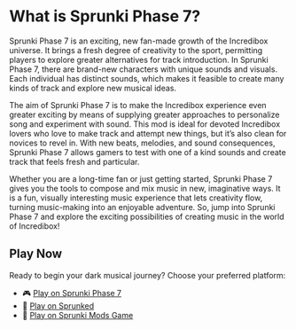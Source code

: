 # What is Sprunki Phase 7?
Sprunki Phase 7 is an exciting, new fan-made growth of the Incredibox universe. It brings a fresh degree of creativity to the sport, permitting players to explore greater alternatives for track introduction. In Sprunki Phase 7, there are brand-new characters with unique sounds and visuals. Each individual has distinct sounds, which makes it feasible to create many kinds of track and explore new musical ideas.

The aim of Sprunki Phase 7 is to make the Incredibox experience even greater exciting by means of supplying greater approaches to personalize song and experiment with sound. This mod is ideal for devoted Incredibox lovers who love to make track and attempt new things, but it’s also clean for novices to revel in. With new beats, melodies, and sound consequences, Sprunki Phase 7 allows gamers to test with one of a kind sounds and create track that feels fresh and particular.

Whether you are a long-time fan or just getting started, Sprunki Phase 7 gives you the tools to compose and mix music in new, imaginative ways. It is a fun, visually interesting music experience that lets creativity flow, turning music-making into an enjoyable adventure. So, jump into Sprunki Phase 7 and explore the exciting possibilities of creating music in the world of Incredibox!

## Play Now
Ready to begin your dark musical journey? Choose your preferred platform:
- 🎮 [Play on Sprunki Phase 7](https://sprunkiphase7.online/)
- 🎵 [Play on Sprunked](https://sprunkedgame.online/)
- 🎹 [Play on Sprunki Mods Game](https://sprunkigame.online/)
